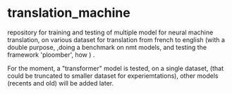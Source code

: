 # translation_machine
repository for training and testing of multiple model for neural machine translation, on various dataset for translation from french to english (with a double purpose, ,doing a benchmark on nmt models, and testing the framework 'ploomber', how ) . 

For the moment, a "transformer" model is tested, on a single dataset, (that could be truncated to smaller dataset for experiemtations), other models (recents and old) will be added later.
